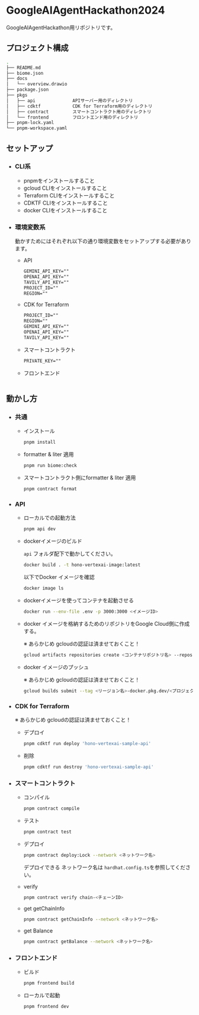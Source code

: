 # GoogleAIAgentHackathon2024

GoogleAIAgentHackathon用リポジトリです。

## プロジェクト構成

```bash
.
├── README.md
├── biome.json
├── docs
│   └── overview.drawio
├── package.json
├── pkgs
│   ├── api              APIサーバー用のディレクトリ
│   ├── cdktf            CDK for Terraform用のディレクトリ
│   ├── contract         スマートコントラクト用のディレクトリ
│   └── frontend         フロントエンド用のディレクトリ
├── pnpm-lock.yaml
└── pnpm-workspace.yaml
```

## セットアップ

- ### **CLI系**

    - pnpmをインストールすること
    - gcloud CLIをインストールすること
    - Terraform CLIをインストールすること
    - CDKTF CLIをインストールすること
    - docker CLIをインストールすること

- ### **環境変数系**

    動かすためにはそれぞれ以下の通り環境変数をセットアップする必要があります。

    - API

        ```txt
        GEMINI_API_KEY=""
        OPENAI_API_KEY=""
        TAVILY_API_KEY=""
        PROJECT_ID=""
        REGION=""
        ```

    - CDK for Terraform

        ```txt
        PROJECT_ID=""
        REGION=""
        GEMINI_API_KEY=""
        OPENAI_API_KEY=""
        TAVILY_API_KEY=""
        ```

    - スマートコントラクト

        ```txt
        PRIVATE_KEY=""
        ```

    - フロントエンド

        ```txt

        ```

## 動かし方

- ### 共通

    - インストール

        ```bash
        pnpm install
        ```

    - formatter & liter 適用

        ```bash
        pnpm run biome:check
        ```

    - スマートコントラクト側にformatter & liter 適用

        ```bash
        pnpm contract format
        ```

- ### API

    - ローカルでの起動方法

        ```bash
        pnpm api dev
        ```

    - dockerイメージのビルド

        `api` フォルダ配下で動かしてください。

        ```bash
        docker build . -t hono-vertexai-image:latest
        ```

        以下でDocker イメージを確認

        ```bash
        docker image ls
        ```

    - dockerイメージを使ってコンテナを起動させる

        ```bash
        docker run --env-file .env -p 3000:3000 <イメージID>
        ```

    - docker イメージを格納するためのリポジトリをGoogle Cloud側に作成する。

        ※ あらかじめ gcloudの認証は済ませておくこと！

        ```bash
        gcloud artifacts repositories create <コンテナリポジトリ名> --repository-format docker --location <リージョン名>
        ```

    - docker イメージのプッシュ

        ※ あらかじめ gcloudの認証は済ませておくこと！

        ```bash
        gcloud builds submit --tag <リージョン名>-docker.pkg.dev/<プロジェクトID>/<コンテナリポジトリ名>/<コンテナイメージ名>
        ```

- ### CDK for Terraform

    ※ あらかじめ gcloudの認証は済ませておくこと！

    - デプロイ

        ```bash
        pnpm cdktf run deploy 'hono-vertexai-sample-api'
        ```

    - 削除

        ```bash
        pnpm cdktf run destroy 'hono-vertexai-sample-api'
        ```

- ### スマートコントラクト

    - コンパイル

        ```bash
        pnpm contract compile
        ```

    - テスト

        ```bash
        pnpm contract test
        ```

    - デプロイ

        ```bash
        pnpm contract deploy:Lock --network <ネットワーク名>
        ```

        デプロイできる ネットワーク名は `hardhat.config.ts`を参照してください。

    - verify

        ```bash
        pnpm contract verify chain-<チェーンID>
        ```

    - get getChainInfo

        ```bash
        pnpm contract getChainInfo --network <ネットワーク名>
        ```

    - get Balance

        ```bash
        pnpm contract getBalance --network <ネットワーク名>
        ```

- ### フロントエンド

    - ビルド

        ```bash
        pnpm frontend build
        ```


    - ローカルで起動

        ```bash
        pnpm frontend dev
        ```
